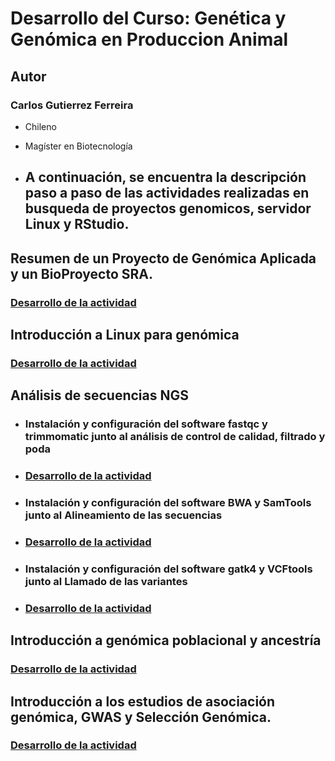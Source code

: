# Desarrollo del Curso: Genética y Genómica en Produccion Animal

## **Autor**
### Carlos Gutierrez Ferreira  
- Chileno
- Magíster en Biotecnología

- ## A continuación, se encuentra la descripción paso a paso de las actividades realizadas en busqueda de proyectos genomicos, servidor Linux y RStudio.

## Resumen de un Proyecto de Genómica Aplicada y un BioProyecto SRA.
### [Desarrollo de la actividad](https://github.com/GenomicsEducation/CarlosGutierrez/blob/main/Proyecto-Genomica-Aplicada/Proyecto-Genomica-Aplicada.md)

## Introducción a Linux para genómica
### [Desarrollo de la actividad](https://github.com/GenomicsEducation/CarlosGutierrez/blob/main/Linux-Genomica/Linux-Genómica.md)

## Análisis de secuencias NGS
- ### Instalación y configuración del software fastqc y trimmomatic junto al análisis de control de calidad, filtrado y poda  
- ### [Desarrollo de la actividad](https://github.com/GenomicsEducation/CarlosGutierrez/blob/main/Analisis-secuencias-NGS/Análisis-secuencias-NGS.md)

- ### Instalación y configuración del software BWA y SamTools junto al Alineamiento de las secuencias
- ### [Desarrollo de la actividad](https://github.com/GenomicsEducation/CarlosGutierrez/blob/main/Analisis-secuencias-NGS/NGS-Alineamiento.md)

- ### Instalación y configuración del software gatk4 y VCFtools junto al Llamado de las variantes
- ### [Desarrollo de la actividad](https://github.com/GenomicsEducation/CarlosGutierrez/blob/main/Analisis-secuencias-NGS/Llamado-de-variantes.md)

## Introducción a genómica poblacional y ancestría
### [Desarrollo de la actividad](https://github.com/GenomicsEducation/CarlosGutierrez/blob/main/Genomica-Poblacional/Genomica-Poblacional.md)

##  Introducción a los estudios de asociación genómica, GWAS y Selección Genómica.  
### [Desarrollo de la actividad](https://github.com/GenomicsEducation/CarlosGutierrez/blob/main/GWAS_Seleccion_Genomica/GWAS_asociacion_genomica.md)
